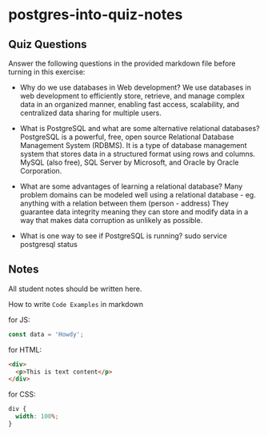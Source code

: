 # postgres-into-quiz-notes

## Quiz Questions

Answer the following questions in the provided markdown file before turning in this exercise:

- Why do we use databases in Web development?
  We use databases in web development to efficiently store, retrieve, and manage complex data in an organized manner, enabling fast access, scalability, and centralized data sharing for multiple users.

- What is PostgreSQL and what are some alternative relational databases?
  PostgreSQL is a powerful, free, open source Relational Database Management System (RDBMS). It is a type of database management system that stores data in a structured format using rows and columns.
  MySQL (also free), SQL Server by Microsoft, and Oracle by Oracle Corporation.

- What are some advantages of learning a relational database?
  Many problem domains can be modeled well using a relational database - eg. anything with a relation between them (person - address)
  They guarantee data integrity meaning they can store and modify data in a way that makes data corruption as unlikely as possible.

- What is one way to see if PostgreSQL is running?
  sudo service postgresql status

## Notes

All student notes should be written here.

How to write `Code Examples` in markdown

for JS:

```javascript
const data = 'Howdy';
```

for HTML:

```html
<div>
  <p>This is text content</p>
</div>
```

for CSS:

```css
div {
  width: 100%;
}
```
